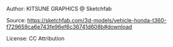 Author: KITSUNE GRAPHICS @ Sketchfab

Source: https://sketchfab.com/3d-models/vehicle-honda-t360-f729659ca6e743fe96ef6c36741d608b#download

License: CC Attribution